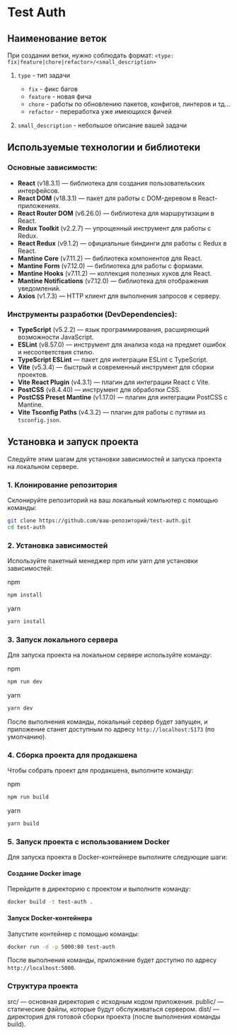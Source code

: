 
# Test Auth

## Наименование веток

При создании ветки, нужно соблюдать формат:
`<type: fix|feature|chore|refactor>/<small_description>`

1. `type` - тип задачи

   - `fix` - фикс багов
   - `feature` - новая фича
   - `chore` - работы по обновлению пакетов, конфигов, линтеров и тд...
   - `refactor` - переработка уже имеющихся фичей

2. `small_description` - небольшое описание вашей задачи

## Используемые технологии и библиотеки

### Основные зависимости:

- **React** (v18.3.1) — библиотека для создания пользовательских интерфейсов.
- **React DOM** (v18.3.1) — пакет для работы с DOM-деревом в React-приложениях.
- **React Router DOM** (v6.26.0) — библиотека для маршрутизации в React.
- **Redux Toolkit** (v2.2.7) — упрощенный инструмент для работы с Redux.
- **React Redux** (v9.1.2) — официальные биндинги для работы с Redux в React.
- **Mantine Core** (v7.11.2) — библиотека компонентов для React.
- **Mantine Form** (v7.12.0) — библиотека для работы с формами.
- **Mantine Hooks** (v7.11.2) — коллекция полезных хуков для React.
- **Mantine Notifications** (v7.12.0) — библиотека для отображения уведомлений.
- **Axios** (v1.7.3) — HTTP клиент для выполнения запросов к серверу.

### Инструменты разработки (DevDependencies):

- **TypeScript** (v5.2.2) — язык программирования, расширяющий возможности JavaScript.
- **ESLint** (v8.57.0) — инструмент для анализа кода на предмет ошибок и несоответствия стилю.
- **TypeScript ESLint** — пакет для интеграции ESLint с TypeScript.
- **Vite** (v5.3.4) — быстрый и современный инструмент для сборки проектов.
- **Vite React Plugin** (v4.3.1) — плагин для интеграции React с Vite.
- **PostCSS** (v8.4.40) — инструмент для обработки CSS.
- **PostCSS Preset Mantine** (v1.17.0) — плагин для интеграции PostCSS с Mantine.
- **Vite Tsconfig Paths** (v4.3.2) — плагин для работы с путями из `tsconfig.json`.

## Установка и запуск проекта

Следуйте этим шагам для установки зависимостей и запуска проекта на локальном сервере.

### 1. Клонирование репозитория

Склонируйте репозиторий на ваш локальный компьютер с помощью команды:

```bash
git clone https://github.com/ваш-репозиторий/test-auth.git
cd test-auth
```
### 2. Установка зависимостей
Используйте пакетный менеджер npm или yarn для установки зависимостей:

npm
```bash
npm install
```
yarn
```bash
yarn install
```
### 3. Запуск локального сервера
Для запуска проекта на локальном сервере используйте команду:

npm
```bash
npm run dev
```
yarn
```bash
yarn dev
```
После выполнения команды, локальный сервер будет запущен, и приложение станет доступным по адресу `http://localhost:5173` (по умолчанию).

### 4. Сборка проекта для продакшена
Чтобы собрать проект для продакшена, выполните команду:

npm
```bash
npm run build
```
yarn
```bash
yarn build
```
### 5. Запуск проекта с использованием Docker

Для запуска проекта в Docker-контейнере выполните следующие шаги:

#### Создание Docker image

Перейдите в директорию с проектом и выполните команду:

```bash
docker build -t test-auth .
```

#### Запуск Docker-контейнера

Запустите контейнер с помощью команды:

```bash
docker run -d -p 5000:80 test-auth
```

После выполнения команды, приложение будет доступно по адресу `http://localhost:5000`.

### Структура проекта

src/ — основная директория с исходным кодом приложения.
public/ — статические файлы, которые будут обслуживаться сервером.
dist/ — директория для готовой сборки проекта (после выполнения команды build).
